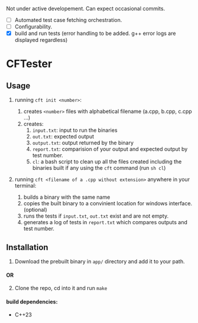 Not under active developement. Can expect occasional commits.

- [ ] Automated test case fetching orchestration.
- [ ] Configurability.
- [x] build and run tests (error handling to be added. g++ error logs are displayed regardless)

# CFTester


## Usage 
1. running `cft init <number>`: 
    1. creates `<number>` files with alphabetical filename (a.cpp, b.cpp, c.cpp ...) 
    2. creates:
        1. `input.txt`: input to run the binaries
        2.  `out.txt`: expected output
        3. `output.txt`: output returned by the binary
        4. `report.txt`: comparision of your output and expected output by test number.
        3. `cl`: a bash script to clean up all the files created including the binaries built if any using the `cft` command (run `sh cl`)

2. running `cft <filename of a .cpp without extension>` anywhere in your terminal: 
    1. builds a binary with the same name
    2. copies the built binary to a convinient location for windows interface. (optional)
    2. runs the tests if `input.txt`, `out.txt` exist and are not empty.
    3. generates a log of tests in `report.txt` which compares outputs and test number.


## Installation
1. Download the prebuilt binary in `app/` directory and add it to your path.

#### OR

2. Clone the repo, cd into it and run `make`
#### build dependencies:
- C++23

